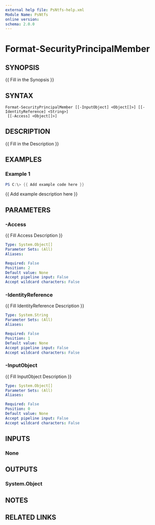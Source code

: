 ```yaml
---
external help file: PsNtfs-help.xml
Module Name: PsNtfs
online version:
schema: 2.0.0
---
```


# Format-SecurityPrincipalMember

## SYNOPSIS
{{ Fill in the Synopsis }}

## SYNTAX

```
Format-SecurityPrincipalMember [[-InputObject] <Object[]>] [[-IdentityReference] <String>]
 [[-Access] <Object[]>]
```

## DESCRIPTION
{{ Fill in the Description }}

## EXAMPLES

### Example 1
```powershell
PS C:\> {{ Add example code here }}
```

{{ Add example description here }}

## PARAMETERS

### -Access
{{ Fill Access Description }}

```yaml
Type: System.Object[]
Parameter Sets: (All)
Aliases:

Required: False
Position: 2
Default value: None
Accept pipeline input: False
Accept wildcard characters: False
```

### -IdentityReference
{{ Fill IdentityReference Description }}

```yaml
Type: System.String
Parameter Sets: (All)
Aliases:

Required: False
Position: 1
Default value: None
Accept pipeline input: False
Accept wildcard characters: False
```

### -InputObject
{{ Fill InputObject Description }}

```yaml
Type: System.Object[]
Parameter Sets: (All)
Aliases:

Required: False
Position: 0
Default value: None
Accept pipeline input: False
Accept wildcard characters: False
```

## INPUTS

### None

## OUTPUTS

### System.Object
## NOTES

## RELATED LINKS
